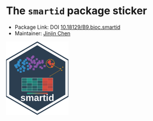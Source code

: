 # The `smartid` package sticker

* Package Link: DOI [10.18129/B9.bioc.smartid](https://doi.org/doi:10.18129/B9.bioc.smartid)
* Maintainer: [Jinjin Chen](https://github.com/Gene233/)

<img src=smartid.svg height="200">